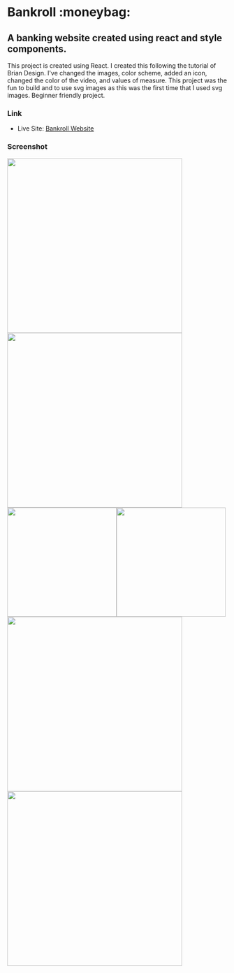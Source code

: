 <h1>Bankroll :moneybag:</h1>

<h2>A banking website created using react and style components.</h2>

<p>This project is created using React. I created this following the tutorial of Brian Design. I've changed the images, color scheme, added an icon, changed the color of the video, and values of measure. This project was the fun to build and to use svg images as this was the first time that I used svg images. Beginner friendly project.</p>

### Link

- Live Site: [Bankroll Website](https://bankroll-website.netlify.app/)

### Screenshot

<img src="/screenshots/desktop.png" width="400"><img src="/screenshots/desktop-2.png" width="400">
<img src="/screenshots/mobile.png" width="250"><img src="/screenshots/mobile-2.png" width="250">
<img src="/screenshots/sidebar.png" width="400"><img src="/screenshots/signin.png" width="400">
